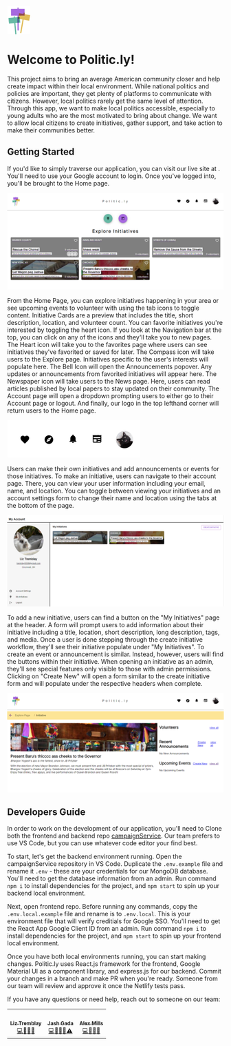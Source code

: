 ![Logo](/src/assets/user-guide-images/logo.png)

# Welcome to Politic.ly!
This project aims to bring an average American community closer and help create impact within their local environment. While national politics and policies are important, they get plenty of platforms to communicate with citizens. However, local politics rarely get the same level of attention. Through this app, we want to make local politics accessible, especially to young adults who are the most motivated to bring about change. We want to allow local citizens to create initiatives, gather support, and take action to make their communities better.

## Getting Started
If you'd like to simply traverse our application, you can visit our live site at [](politicly.app). You'll need to use your Google account to login. Once you've logged into, you'll be brought to the Home page. 

![Home Page](/src/assets/user-guide-images/homePage.PNG)

From the Home Page, you can explore initiatives happening in your area or see upcoming events to volunteer with using the tab icons to toggle content. Initiative Cards are a preview that includes the title, short description, location, and volunteer count. You can favorite initiatives you're interested by toggling the heart icon. If you look at the Navigation bar at the top, you can click on any of the icons and they'll take you to new pages. The Heart icon will take you to the favorites page where users can see initiatives they've favorited or saved for later. The Compass icon will take users to the Explore page. Initiatives specific to the user's interests will populate here. The Bell Icon will open the Announcements popover. Any updates or announcements from favorited initiatives will appear here. The Newspaper icon will take users to the News page. Here, users can read articles published by local papers to stay updated on their community. The Account page will open a dropdown prompting users to either go to their Account page or logout. And finally, our logo in the top lefthand corner will return users to the Home page.

![Navigation Bar](/src/assets/user-guide-images/navigation.PNG)

Users can make their own initiatives and add announcements or events for those initiatives. To make an initiative, users can navigate to their account page. There, you can view your user information including your email, name, and location. You can toggle between viewing your initiatives and an account settings form to change their name and location using the tabs at the bottom of the page. 

![Account Page](/src/assets/user-guide-images/accountPage.PNG)

To add a new initiative, users can find a button on the "My Initiatives" page at the header. A form will prompt users to add information about their initiative including a title, location, short description, long description, tags, and media. Once a user is done stepping through the create initiative workflow, they'll see their initiative populate under "My Initiatives". To create an event or announcement is similar. Instead, however, users will find the buttons within their initiative. When opening an initiative as an admin, they'll see special features only visible to those with admin permissions. Clicking on "Create New" will open a form similar to the create initiative form and will populate under the respective headers when complete.

![Initiative Page](/src/assets/user-guide-images/initiative.PNG)

## Developers Guide
In order to work on the development of our application, you'll need to 
Clone both the frontend and backend repo [campaignService](https://github.com/politic-ly/campaignService). Our team prefers to use VS Code, but you can use whatever code editor your find best.

To start, let's get the backend environment running. Open the campaignService repository in VS Code. Duplicate the `.env.example` file and rename it `.env` - these are your credentials for our MongoDB database. You'll need to get the database information from an admin. Run command `npm i` to install dependencies for the project, and `npm start` to spin up your backend local environment. 

Next, open frontend repo. Before running any commands, copy the `.env.local.example` file and rename is to `.env.local`. This is your environment file that will verify creditials for Google SSO. You'll need to get the React App Google Client ID from an admin. Run command `npm i` to install dependencies for the project, and `npm start` to spin up your frontend local environment.

Once you have both local environments running, you can start making changes. Politic.ly uses React.js framework for the frontend, Google Material UI as a component library, and express.js for our backend. Commit your changes in a branch and make PR when you're ready. Someone from our team will review and approve it once the Netlify tests pass.

If you have any questions or need help, reach out to someone on our team:
<table>
  <tr>
    <td align="center"><a href="https://github.com/lizisawizard"><img src="https://avatars.githubusercontent.com/u/48833213?v=4" width="100px;" alt=""/><br /><sub><b>Liz Tremblay</b></sub></a><br /><a href="https://github.com/ceas-ambassadors/ceas-ambassadors-website/commits?author=lizisawizard" title="Code">💻🎨📓📆</a></td>
    <td align="center"><a href="https://github.com/Jashgada"><img src="https://avatars.githubusercontent.com/u/30024526?v=4" width="100px;" alt=""/><br /><sub><b>Jash Gada</b></sub></a><br /><a href="https://github.com/ceas-ambassadors/ceas-ambassadors-website/commits?author=Jashgada" title="Code">💻🚧💵🔣⚠️</a></td>
    <td align="center"><a href="https://github.com/alexjmills"><img src="https://avatars.githubusercontent.com/u/43217465?v=4" width="100px;" alt=""/><br /><sub><b>Alex Mills</b></sub></a><br /><a href="https://github.com/ceas-ambassadors/ceas-ambassadors-website/commits?author=alexjmills" title="Code">💻📓🚧🔣</a></td>
</table>
